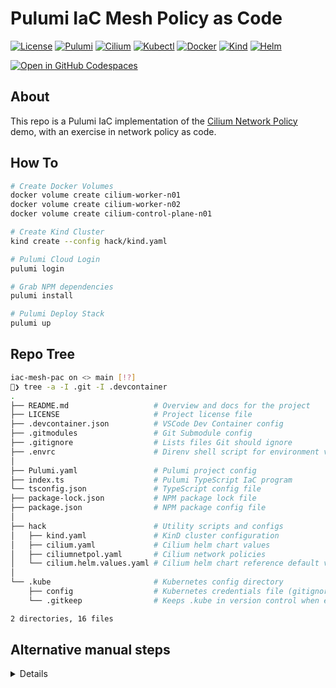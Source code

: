 # Pulumi IaC Mesh Policy as Code

[![License](https://img.shields.io/github/license/usrbinkat/iac-mesh-pac)]() [![Pulumi](https://img.shields.io/badge/pulumi-v3.0.0-blueviolet)](https://www.pulumi.com/docs/get-started/install/) [![Cilium](https://img.shields.io/badge/cilium-v1.14.5-blueviolet)](https://docs.cilium.io/en/v1.9/gettingstarted/kind/) [![Kubectl](https://img.shields.io/badge/kubectl-v1.21.0-blueviolet)](https://kubernetes.io/docs/tasks/tools/install-kubectl/) [![Docker](https://img.shields.io/badge/docker-v20.10.6-blueviolet)](https://docs.docker.com/get-docker/) [![Kind](https://img.shields.io/badge/kind-v0.11.1-blueviolet)](https://kind.sigs.k8s.io/docs/user/quick-start/) [![Helm](https://img.shields.io/badge/helm-v3.6.3-blueviolet)](https://helm.sh/docs/intro/install/)

[![Open in GitHub Codespaces](https://github.com/codespaces/badge.svg)](https://codespaces.new/usrbinkat/iac-mesh-pac)

## About

This repo is a Pulumi IaC implementation of the [Cilium Network Policy](https://docs.cilium.io/en/v1.9/gettingstarted/kind/#deploy-cilium) demo, with an exercise in network policy as code.

## How To

```bash
# Create Docker Volumes
docker volume create cilium-worker-n01
docker volume create cilium-worker-n02
docker volume create cilium-control-plane-n01

# Create Kind Cluster
kind create --config hack/kind.yaml

# Pulumi Cloud Login
pulumi login

# Grab NPM dependencies
pulumi install

# Pulumi Deploy Stack
pulumi up
```

## Repo Tree

```bash
iac-mesh-pac on <> main [!?]
🐋❯ tree -a -I .git -I .devcontainer
.
├── README.md                   # Overview and docs for the project
├── LICENSE                     # Project license file
├── .devcontainer.json          # VSCode Dev Container config
├── .gitmodules                 # Git Submodule config
├── .gitignore                  # Lists files Git should ignore
├── .envrc                      # Direnv shell script for environment variables
│
├── Pulumi.yaml                 # Pulumi project config
├── index.ts                    # Pulumi TypeScript IaC program
└── tsconfig.json               # TypeScript config file
├── package-lock.json           # NPM package lock file
├── package.json                # NPM package config file
│
├── hack                        # Utility scripts and configs
│   ├── kind.yaml               # KinD cluster configuration
│   ├── cilium.yaml             # Cilium helm chart values
│   ├── ciliumnetpol.yaml       # Cilium network policies
│   └── cilium.helm.values.yaml # Cilium helm chart reference default values
│
└── .kube                       # Kubernetes config directory
    ├── config                  # Kubernetes credentials file (gitignored)
    └── .gitkeep                # Keeps .kube in version control when empty

2 directories, 16 files
```

## Alternative manual steps

<details>

```bash
########################################################################
# Create Kind Cluster
kind create --config hack/kind.yaml

# Add cilium helm repo
helm repo add cilium https://helm.cilium.io

# Deploy cilium
helm upgrade --install cilium cilium/cilium --namespace kube-system --version 1.14.5 --values hack/cilium.yaml

# cilium status
cilium status --wait --wait-duration 2m0s

########################################################################
# Starwars Empire vs Rebels Demo App
# https://docs.solo.io/gloo-network/main/quickstart/#policy

export CILIUM_VERSION=1.14.5
kubectl create ns starwars
kubectl -n starwars apply -f https://raw.githubusercontent.com/cilium/cilium/$CILIUM_VERSION/examples/minikube/http-sw-app.yaml

# Apply policy
kubectl apply -f hack/ciliumnetpol.yaml
kubectl get ciliumnetworkpolicy

# Curl policy compliant
kubectl exec tiefighter -n starwars -- curl -s -XPOST deathstar.starwars.svc.cluster.local/v1/request-landing

# Curl policy non-compliant
kubectl exec xwing -n starwars -- curl -s -XPOST deathstar.starwars.svc.cluster.local/v1/request-landing

# check labels
kubectl get pods -n starwars --show-labels
```

</details>